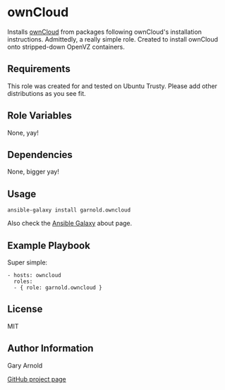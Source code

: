 ownCloud
======

Installs [ownCloud](http://owncloud.org/) from packages following ownCloud's installation instructions.
Admittedly, a really simple role.  Created to install ownCloud onto stripped-down OpenVZ containers.

Requirements
------------

This role was created for and tested on Ubuntu Trusty.  Please add other distributions as you see fit.

Role Variables
--------------

None, yay!

Dependencies
------------

None, bigger yay!

Usage
-----

    ansible-galaxy install garnold.owncloud

Also check the [Ansible Galaxy](https://galaxy.ansibleworks.com/intro) about page.

Example Playbook
-------------------------

Super simple:

    - hosts: owncloud
      roles:
      - { role: garnold.owncloud }

License
-------

MIT

Author Information
------------------

Gary Arnold

[GitHub project page](https://github.com/gdamjan/ansible-gitlab)
